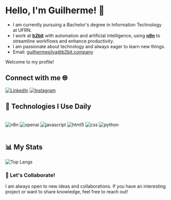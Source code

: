 # Hello, I'm Guilherme! 👋

- I am currently pursuing a Bachelor's degree in Information Technology at UFRN.
- I work at **[b2bit](https://b2bit.company/)** with automation and artificial intelligence, using **[n8n](https://n8n.io/)** to streamline workflows and enhance productivity.
- I am passionate about technology and always eager to learn new things.
- Email: guilhermesilva@b2bit.company

Welcome to my profile!

## Connect with me 🌐
[![LinkedIn](https://img.shields.io/badge/LinkedIn-0077B5?style=for-the-badge&logo=linkedin&logoColor=white)](https://www.linkedin.com/in/guilherme-higino-3b99422b3/)
[![Instagram](https://img.shields.io/badge/Instagram-E4405F?style=for-the-badge&logo=instagram&logoColor=white)](https://www.instagram.com/guilhermehiginoo/)

## 🚀 Technologies I Use Daily
<div style="display: inline_block"><br/>
  <img align="center" alt="n8n" src="https://img.shields.io/badge/n8n-00B2B0?style=for-the-badge&logo=n8n&logoColor=white">
  <img align="center" alt="openai" src="https://img.shields.io/badge/ChatGPT-74aa9c?style=for-the-badge&logo=openai&logoColor=white">
  <img align="center" alt="javascript" src="https://img.shields.io/badge/JavaScript-F7DF1E?style=for-the-badge&logo=javascript&logoColor=black">
  <img align="center" alt="html5" src="https://img.shields.io/badge/HTML5-E34F26?style=for-the-badge&logo=html5&logoColor=white">
  <img align="center" alt="css" src="https://img.shields.io/badge/CSS3-1572B6?style=for-the-badge&logo=css3&logoColor=white">
  <img align="center" alt="python" src="https://img.shields.io/badge/Python-14354C?style=for-the-badge&logo=python&logoColor=white">
</div><br/>

## 📊 My Stats
![Top Langs](https://github-readme-stats.vercel.app/api/top-langs/?username=guilhermehiginoo&size_weight=0.5&count_weight=0.5)

### 🤝 Let's Collaborate!
I am always open to new ideas and collaborations. If you have an interesting project or want to share knowledge, feel free to reach out!
